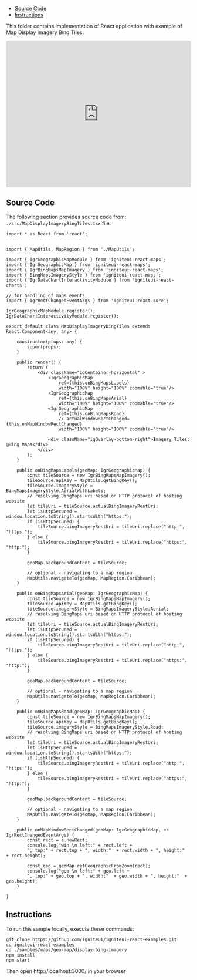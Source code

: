 <!-- NOTE: do not change this file because it will be auto re-generated from template file: -->
<!-- https://github.com/IgniteUI/igniteui-react-examples/tree/master/sample-template-files/ReadMe.md -->

<!-- ## Table of Contents -->
<!-- - [Sample Preview](#Sample-Preview) -->
- [Source Code](#Source-Code)
- [Instructions](#Instructions)

This folder contains implementation of React application with example of Map Display Imagery Bing Tiles.
<!-- in the Geo Map component -->
<!-- [Geo Map](https://infragistics.com/Reactsite/components/geo-map.html) -->

<html lang="en" xmlns="http://www.w3.org/1999/xhtml">
    <body>
        <!-- <a target="_blank" href="https://codesandbox.io/s/github/IgniteUI/igniteui-react-examples/tree/master/samples/maps/geo-map/display-bing-imagery?fontsize=14&hidenavigation=1&theme=dark&view=preview&file=/src/MapDisplayImageryBingTiles.tsx" rel="noopener noreferrer">
            <img height="40px" style="border-radius: 0.5rem" alt="Edit on CodeSandbox" src="https://static.infragistics.com/xplatform/images/sandbox/edit.png"/>
        </a> -->
        <!-- <a target="_blank"
href="https://codesandbox.io/s/github/IgniteUI/igniteui-react-examples/tree/master/samples/maps/geo-map/binding-csv-points?fontsize=14&hidenavigation=1&theme=dark&view=preview">
            <img alt="Edit Sample" src="https://codesandbox.io/static/img/play-codesandbox.svg"/>
        </a> -->
        <!-- <a target="_blank" style="margin-left: 0.5rem"
href="https://codesandbox.io/embed/github/IgniteUI/igniteui-react-examples/tree/master/samples/maps/geo-map/display-bing-imagery?fontsize=14&hidenavigation=1&theme=dark&view=preview&file=/src/MapDisplayImageryBingTiles.tsx">
            <img height="40px" style="border-radius: 5px" alt="View on CodeSandbox" src="https://static.infragistics.com/xplatform/images/sandbox/view.png"/>
        </a> -->
        <!-- <a target="_blank"
href="https://codesandbox.io/embed/github/IgniteUI/igniteui-react-examples/tree/master/samples/maps/geo-map/binding-csv-points?fontsize=14&hidenavigation=1&theme=dark&view=preview">
            <img alt="View on CodeSandbox" src="https://static.infragistics.com/xplatform/images/sandbox/view.png"/>
        </a>
https://codesandbox.io/embed/react-treemap-overview-rtb45
https://codesandbox.io/static/img/play-codesandbox.svg
https://codesandbox.io/embed/react-treemap-overview-rtb45?view=browser -->
    </body>
</html>

<!-- ## Sample Preview -->

<iframe
  src="https://codesandbox.io/embed/github/IgniteUI/igniteui-react-examples/tree/master/samples/maps/geo-map/display-bing-imagery?fontsize=14&hidenavigation=1&theme=dark&view=preview&file=/src/MapDisplayImageryBingTiles.tsx"
  style="width:100%; height:400px; border:0; border-radius: 4px; overflow:hidden;"
  allow="accelerometer; ambient-light-sensor; camera; encrypted-media; geolocation; gyroscope; hid; microphone; midi; payment; usb; vr"
  sandbox="allow-forms allow-modals allow-popups allow-presentation allow-same-origin allow-scripts"
></iframe>

## Source Code

The following section provides source code from:
`./src/MapDisplayImageryBingTiles.tsx` file:

```tsx
import * as React from 'react';


import { MapUtils, MapRegion } from './MapUtils';

import { IgrGeographicMapModule } from 'igniteui-react-maps';
import { IgrGeographicMap } from 'igniteui-react-maps';
import { IgrBingMapsMapImagery } from 'igniteui-react-maps';
import { BingMapsImageryStyle } from 'igniteui-react-maps';
import { IgrDataChartInteractivityModule } from 'igniteui-react-charts';

// for handling of maps events
import { IgrRectChangedEventArgs } from 'igniteui-react-core';

IgrGeographicMapModule.register();
IgrDataChartInteractivityModule.register();

export default class MapDisplayImageryBingTiles extends React.Component<any, any> {

    constructor(props: any) {
        super(props);
    }

    public render() {
        return (
            <div className="igContainer-horizontal" >
                <IgrGeographicMap
                    ref={this.onBingMapsLabels}
                    width="100%" height="100%" zoomable="true"/>
                <IgrGeographicMap
                    ref={this.onBingMapsArial}
                    width="100%" height="100%" zoomable="true"/>
                <IgrGeographicMap
                    ref={this.onBingMapsRoad}
                    // actualWindowRectChanged={this.onMapWindowRectChanged}
                    width="100%" height="100%" zoomable="true"/>

                <div className="igOverlay-bottom-right">Imagery Tiles: @Bing Maps</div>
            </div>
        );
    }

    public onBingMapsLabels(geoMap: IgrGeographicMap) {
        const tileSource = new IgrBingMapsMapImagery();
        tileSource.apiKey = MapUtils.getBingKey();
        tileSource.imageryStyle = BingMapsImageryStyle.AerialWithLabels;
        // resolving BingMaps uri based on HTTP protocol of hosting website
        let tileUri = tileSource.actualBingImageryRestUri;
        let isHttpSecured = window.location.toString().startsWith("https:");
        if (isHttpSecured) {
            tileSource.bingImageryRestUri = tileUri.replace("http:", "https:");
        } else {
            tileSource.bingImageryRestUri = tileUri.replace("https:", "http:");
        }

        geoMap.backgroundContent = tileSource;

        // optional - navigating to a map region
        MapUtils.navigateTo(geoMap, MapRegion.Caribbean);
    }

    public onBingMapsArial(geoMap: IgrGeographicMap) {
        const tileSource = new IgrBingMapsMapImagery();
        tileSource.apiKey = MapUtils.getBingKey();
        tileSource.imageryStyle = BingMapsImageryStyle.Aerial;
        // resolving BingMaps uri based on HTTP protocol of hosting website
        let tileUri = tileSource.actualBingImageryRestUri;
        let isHttpSecured = window.location.toString().startsWith("https:");
        if (isHttpSecured) {
            tileSource.bingImageryRestUri = tileUri.replace("http:", "https:");
        } else {
            tileSource.bingImageryRestUri = tileUri.replace("https:", "http:");
        }

        geoMap.backgroundContent = tileSource;

        // optional - navigating to a map region
        MapUtils.navigateTo(geoMap, MapRegion.Caribbean);
    }

    public onBingMapsRoad(geoMap: IgrGeographicMap) {
        const tileSource = new IgrBingMapsMapImagery();
        tileSource.apiKey = MapUtils.getBingKey();
        tileSource.imageryStyle = BingMapsImageryStyle.Road;
        // resolving BingMaps uri based on HTTP protocol of hosting website
        let tileUri = tileSource.actualBingImageryRestUri;
        let isHttpSecured = window.location.toString().startsWith("https:");
        if (isHttpSecured) {
            tileSource.bingImageryRestUri = tileUri.replace("http:", "https:");
        } else {
            tileSource.bingImageryRestUri = tileUri.replace("https:", "http:");
        }

        geoMap.backgroundContent = tileSource;

        // optional - navigating to a map region
        MapUtils.navigateTo(geoMap, MapRegion.Caribbean);
    }

    public onMapWindowRectChanged(geoMap: IgrGeographicMap, e: IgrRectChangedEventArgs) {
        const rect = e.newRect;
        console.log("win \n left:" + rect.left +
        ", top:" + rect.top + ", width:"  + rect.width + ", height:"  + rect.height);

        const geo = geoMap.getGeographicFromZoom(rect);
        console.log("geo \n left:" + geo.left +
        ", top:" + geo.top + ", width:"  + geo.width + ", height:"  + geo.height);
    }

}

```

## Instructions
To run this sample locally, execute these commands:

```
git clone https://github.com/IgniteUI/igniteui-react-examples.git
cd igniteui-react-examples
cd ./samples/maps/geo-map/display-bing-imagery
npm install
npm start

```

Then open http://localhost:3000/ in your browser

